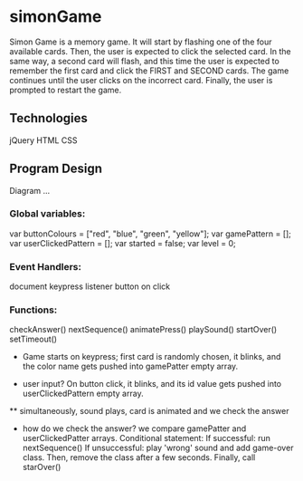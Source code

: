 # simonGame

Simon Game is a memory game. It will start by flashing one of the four available cards. 
Then, the user is expected to click the selected card. In the same way, a second card will flash, and this time the user is expected to remember the first card and click the FIRST and SECOND cards.
The game continues until the user clicks on the incorrect card. Finally, the user is prompted to restart the game.

## Technologies 
jQuery
HTML
CSS

## Program Design

Diagram ...

### Global variables:
var buttonColours = ["red", "blue", "green", "yellow"];
var gamePattern = [];
var userClickedPattern = [];
var started = false;
var level = 0;

### Event Handlers:
document keypress listener
button on click 

### Functions:
checkAnswer()
nextSequence()
animatePress()
playSound()
startOver()
setTimeout()

* Game starts on keypress; first card is randomly chosen, it blinks, and the color name gets pushed into gamePatter empty array.

* user input? On button click, it blinks, and its id value gets pushed into userClickedPattern empty array.

** simultaneously, sound plays, card is animated and we check the answer

* how do we check the answer? we compare gamePatter and userClickedPatter arrays. 
Conditional statement:
If successful: run nextSequence()
If unsuccessful: play 'wrong' sound and add game-over class. Then, remove the class after a few seconds.
Finally, call starOver()





